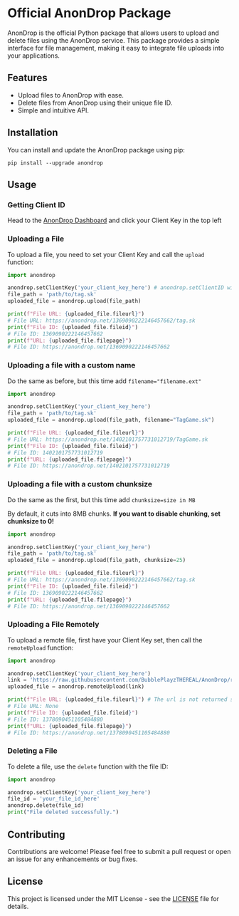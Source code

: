 # Official AnonDrop Package

AnonDrop is the official Python package that allows users to upload and delete files using the AnonDrop service. This package provides a simple interface for file management, making it easy to integrate file uploads into your applications.

## Features


- Upload files to AnonDrop with ease.
- Delete files from AnonDrop using their unique file ID.
- Simple and intuitive API.

## Installation

You can install and update the AnonDrop package using pip:

```
pip install --upgrade anondrop
```

## Usage

### Getting Client ID

Head to the <a href="https://anondrop.net/dashboard" target="_blank">AnonDrop Dashboard</a> and click your Client Key in the top left

### Uploading a File

To upload a file, you need to set your Client Key and call the `upload` function:

```python
import anondrop

anondrop.setClientKey('your_client_key_here') # anondrop.setClientID will soon be deprecated to match the website
file_path = 'path/to/tag.sk'
uploaded_file = anondrop.upload(file_path)

print(f"File URL: {uploaded_file.fileurl}")
# File URL: https://anondrop.net/1369090222146457662/tag.sk
print(f"File ID: {uploaded_file.fileid}")
# File ID: 1369090222146457662
print(f"URL: {uploaded_file.filepage}")
# File ID: https://anondrop.net/1369090222146457662
```

### Uploading a file with a custom name

Do the same as before, but this time add `filename="filename.ext"`

```python
import anondrop

anondrop.setClientKey('your_client_key_here')
file_path = 'path/to/tag.sk'
uploaded_file = anondrop.upload(file_path, filename="TagGame.sk")

print(f"File URL: {uploaded_file.fileurl}")
# File URL: https://anondrop.net/1402101757731012719/TagGame.sk
print(f"File ID: {uploaded_file.fileid}")
# File ID: 1402101757731012719
print(f"URL: {uploaded_file.filepage}")
# File ID: https://anondrop.net/1402101757731012719
```

### Uploading a file with a custom chunksize

Do the same as the first, but this time add `chunksize=size in MB`

By default, it cuts into 8MB chunks. **If you want to disable chunking, set chunksize to 0!**

```python
import anondrop

anondrop.setClientKey('your_client_key_here')
file_path = 'path/to/tag.sk'
uploaded_file = anondrop.upload(file_path, chunksize=25)

print(f"File URL: {uploaded_file.fileurl}")
# File URL: https://anondrop.net/1369090222146457662/tag.sk
print(f"File ID: {uploaded_file.fileid}")
# File ID: 1369090222146457662
print(f"URL: {uploaded_file.filepage}")
# File ID: https://anondrop.net/1369090222146457662
```

### Uploading a File Remotely

To upload a remote file, first have your Client Key set, then call the `remoteUpload` function:

```python
import anondrop

anondrop.setClientKey('your_client_key_here')
link = 'https://raw.githubusercontent.com/BubblePlayzTHEREAL/AnonDrop/refs/heads/main/setup.py'
uploaded_file = anondrop.remoteUpload(link)

print(f"File URL: {uploaded_file.fileurl}") # The url is not returned so this doesnt work.
# File URL: None
print(f"File ID: {uploaded_file.fileid}")
# File ID: 1378090451105484880
print(f"URL: {uploaded_file.filepage}")
# File ID: https://anondrop.net/1378090451105484880
```

### Deleting a File

To delete a file, use the `delete` function with the file ID:

```python
import anondrop

anondrop.setClientKey('your_client_key_here')
file_id = 'your_file_id_here'
anondrop.delete(file_id)
print("File deleted successfully.")
```

## Contributing

Contributions are welcome! Please feel free to submit a pull request or open an issue for any enhancements or bug fixes.

## License

This project is licensed under the MIT License - see the [LICENSE](LICENSE) file for details.
